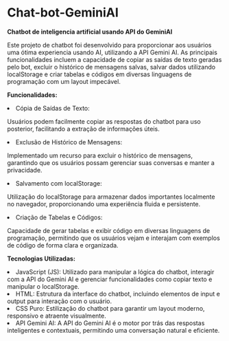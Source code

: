 # Chat-bot-GeminiAI
<b>Chatbot de inteligencia artificial usando API do GeminiAI</b>

Este projeto de chatbot foi desenvolvido para proporcionar aos usuários uma ótima experiencia usando AI, utilizando a API Gemini AI. As principais funcionalidades incluem a capacidade de copiar as saídas de texto geradas pelo bot, excluir o histórico de mensagens salvas, salvar dados utilizando localStorage e criar tabelas e códigos em diversas linguagens de programação com um layout impecável.

<b>Funcionalidades:</b>
<li>Cópia de Saídas de Texto:

Usuários podem facilmente copiar as respostas do chatbot para uso posterior, facilitando a extração de informações úteis.

<li>Exclusão de Histórico de Mensagens:

Implementado um recurso para excluir o histórico de mensagens, garantindo que os usuários possam gerenciar suas conversas e manter a privacidade.

<li>Salvamento com localStorage:

Utilização do localStorage para armazenar dados importantes localmente no navegador, proporcionando uma experiência fluida e persistente.

<li>Criação de Tabelas e Códigos:

Capacidade de gerar tabelas e exibir código em diversas linguagens de programação, permitindo que os usuários vejam e interajam com exemplos de código de forma clara e organizada.

<b>Tecnologias Utilizadas:</b>
<li>JavaScript (JS): Utilizado para manipular a lógica do chatbot, interagir com a API do Gemini AI e gerenciar funcionalidades como copiar texto e manipular o localStorage.

<li>HTML: Estrutura da interface do chatbot, incluindo elementos de input e output para interação com o usuário.

<li>CSS Puro: Estilização do chatbot para garantir um layout moderno, responsivo e atraente visualmente.

<li>API Gemini AI: A API do Gemini AI é o motor por trás das respostas inteligentes e contextuais, permitindo uma conversação natural e eficiente.
